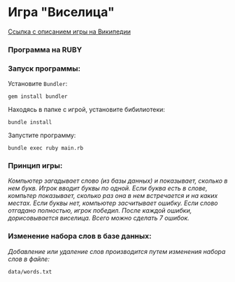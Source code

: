 # Игра "Виселица"
[Ссылка с описанием игры на Википедии](https://ru.wikipedia.org/wiki/%D0%92%D0%B8%D1%81%D0%B5%D0%BB%D0%B8%D1%86%D0%B0_(%D0%B8%D0%B3%D1%80%D0%B0))

### Программа на RUBY

### Запуск программы:

Установите `Bundler`:

```gem install bundler```

Находясь в папке с игрой, установите бибилиотеки:

```bundle install```

Запустите программу:

```bundle exec ruby main.rb```

### Принцип игры:

*Компьютер загадывает слово (из базы данных) и показывает, сколько в нем букв. Игрок вводит буквы по одной. Если буква есть в слове, компьтер показывает, сколько раз она в нем встречается и на каких местах. Если буквы нет, компьютер засчитывает ошибку. Если слово отгадано полностью, игрок победил. После каждой ошибки, дорисовывается виселица. Всего можно сделать 7 ошибок.*

### Изменение набора слов в базе данных:

*Добавление или удаление слов производится путем изменения набора слов в файле:*

```data/words.txt```
